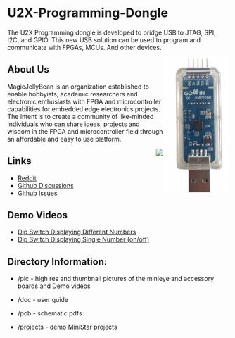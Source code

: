 # U2X-Programming-Dongle

The U2X Programming dongle is developed to bridge USB to JTAG, SPI, I2C, and GPIO. This new USB solution can be used to program and communicate with FPGAs, MCUs. And other devices. 

<img src="pic/USB Dongle Pic.png" align="right" width= "150">

## About Us

MagicJellyBean is an organization established to enable hobbyists, academic researchers and electronic enthusiasts with FPGA and microcontroller capabilities for embedded edge electronics projects. The intent is to create a community of like-minded individuals who can share ideas, projects and wisdom in the FPGA and microcontroller field through an affordable and easy to use platform.

<img src="pic/logo_thumbnail.jpg" align="right">

## Links

* [Reddit](https://www.reddit.com/r/magicjellybeanfpga/)
* [Github Discussions](https://github.com/magicjellybeanfpga/MiniStar/discussions)
* [Github Issues](https://github.com/magicjellybeanfpga/MiniStar/issues/)

## Demo Videos

* [Dip Switch Displaying Different Numbers](https://www.youtube.com/watch?v=PhR9LzJD-3Y)
* [Dip Switch Displaying Single Number (on/off)](https://youtu.be/i1RyFmuLz5g)







## Directory Information:

* /pic - high res and thumbnail pictures of the minieye and accessory boards and Demo videos

* /doc - user guide 

* /pcb - schematic pdfs

* /projects - demo MiniStar projects
